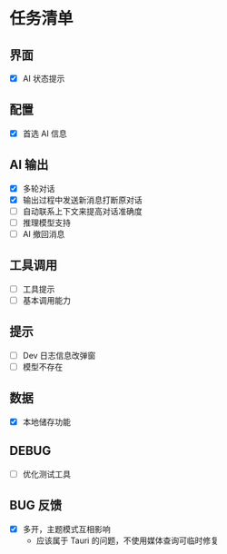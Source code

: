 # 任务清单

## 界面

- [x] AI 状态提示

## 配置

- [x] 首选 AI 信息

## AI 输出

- [x] 多轮对话
- [x] 输出过程中发送新消息打断原对话
- [ ] 自动联系上下文来提高对话准确度
- [ ] 推理模型支持
- [ ] AI 撤回消息

## 工具调用

- [ ] 工具提示
- [ ] 基本调用能力

## 提示

- [ ] Dev 日志信息改弹窗
- [ ] 模型不存在

## 数据

- [x] 本地储存功能

## DEBUG

- [ ] 优化测试工具

## BUG 反馈

- [x] 多开，主题模式互相影响
  - 应该属于 Tauri 的问题，不使用媒体查询可临时修复
